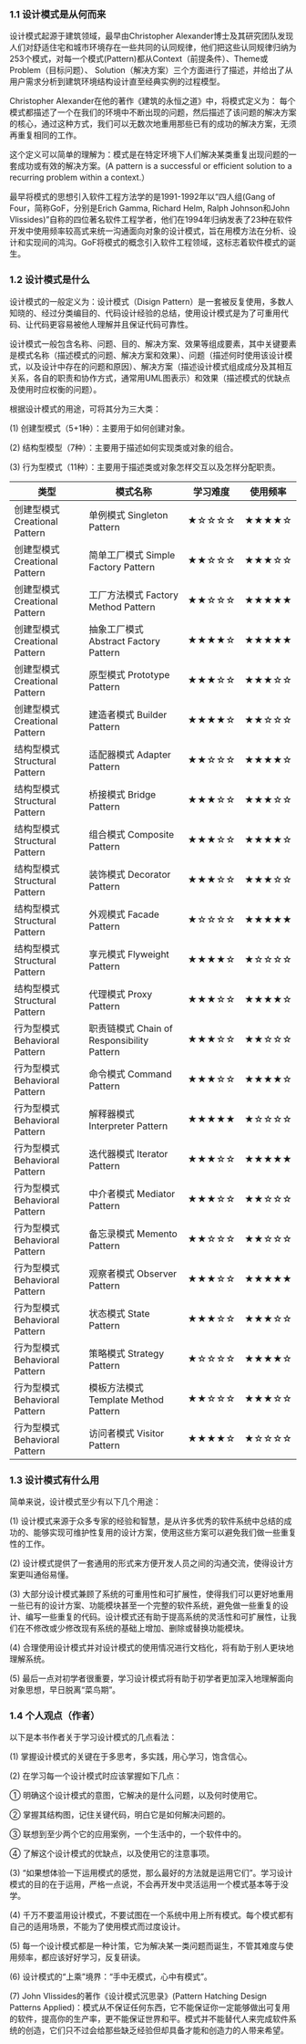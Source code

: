 ### 1.1 设计模式是从何而来

设计模式起源于建筑领域，最早由Christopher Alexander博士及其研究团队发现人们对舒适住宅和城市环境存在一些共同的认同规律，他们把这些认同规律归纳为253个模式，对每一个模式(Pattern)都从Context（前提条件）、Theme或Problem（目标问题）、 Solution（解决方案）三个方面进行了描述，并给出了从用户需求分析到建筑环境结构设计直至经典实例的过程模型。

Christopher Alexander在他的著作《建筑的永恒之道》中，将模式定义为： 每个模式都描述了一个在我们的环境中不断出现的问题，然后描述了该问题的解决方案的核心，通过这种方式，我们可以无数次地重用那些已有的成功的解决方案，无须再重复相同的工作。

这个定义可以简单的理解为：模式是在特定环境下人们解决某类重复出现问题的一套成功或有效的解决方案。(A pattern is a successful or efficient solution to a recurring  problem within a context.）

最早将模式的思想引入软件工程方法学的是1991-1992年以“四人组(Gang of Four，简称GoF，分别是Erich Gamma, Richard Helm, Ralph Johnson和John Vlissides)”自称的四位著名软件工程学者，他们在1994年归纳发表了23种在软件开发中使用频率较高式来统一沟通面向对象的设计模式，旨在用模方法在分析、设计和实现间的鸿沟。GoF将模式的概念引入软件工程领域，这标志着软件模式的诞生。

### 1.2 设计模式是什么

设计模式的一般定义为：设计模式（Disign Pattern）是一套被反复使用，多数人知晓的、经过分类编目的、代码设计经验的总结，使用设计模式是为了可重用代码、让代码更容易被他人理解并且保证代码可靠性。

设计模式一般包含名称、问题、目的、解决方案、效果等组成要素，其中关键要素是模式名称（描述模式的问题、解决方案和效果）、问题（描述何时使用该设计模式，以及设计中存在的问题和原因）、解决方案（描述设计模式组成成分及其相互关系，各自的职责和协作方式，通常用UML图表示）和效果（描述模式的优缺点及使用时应权衡的问题）。

根据设计模式的用途，可将其分为三大类：

(1) 创建型模式（5+1种）：主要用于如何创建对象。

(2) 结构型模型（7种）：主要用于描述如何实现类或对象的组合。

(3) 行为型模式（11种）：主要用于描述类或对象怎样交互以及怎样分配职责。

| 类型                          | 模式名称                                   | 学习难度 | 使用频率 |
| ----------------------------- | ------------------------------------------ | -------- | -------- |
| 创建型模式 Creational Pattern | 单例模式 Singleton Pattern                 | ★☆☆☆☆    | ★★★★☆    |
| 创建型模式 Creational Pattern | 简单工厂模式 Simple Factory Pattern        | ★★☆☆☆    | ★★★☆☆    |
| 创建型模式 Creational Pattern | 工厂方法模式 Factory Method Pattern        | ★★☆☆☆    | ★★★★★    |
| 创建型模式 Creational Pattern | 抽象工厂模式 Abstract Factory Pattern      | ★★★★☆    | ★★★★★    |
| 创建型模式 Creational Pattern | 原型模式 Prototype Pattern                 | ★★★☆☆    | ★★★☆☆    |
| 创建型模式 Creational Pattern | 建造者模式 Builder Pattern                 | ★★★★☆    | ★★☆☆☆    |
| 结构型模式 Structural Pattern | 适配器模式 Adapter Pattern                 | ★★☆☆☆    | ★★★★☆    |
| 结构型模式 Structural Pattern | 桥接模式 Bridge Pattern                    | ★★★☆☆    | ★★★☆☆    |
| 结构型模式 Structural Pattern | 组合模式 Composite Pattern                 | ★★★☆☆    | ★★★★☆    |
| 结构型模式 Structural Pattern | 装饰模式 Decorator Pattern                 | ★★★☆☆    | ★★★☆☆    |
| 结构型模式 Structural Pattern | 外观模式 Facade Pattern                    | ★☆☆☆☆    | ★★★★★    |
| 结构型模式 Structural Pattern | 享元模式 Flyweight Pattern                 | ★★★★☆    | ★☆☆☆☆    |
| 结构型模式 Structural Pattern | 代理模式 Proxy Pattern                     | ★★★☆☆    | ★★★★☆    |
| 行为型模式 Behavioral Pattern | 职责链模式 Chain of Responsibility Pattern | ★★★☆☆    | ★★☆☆☆    |
| 行为型模式 Behavioral Pattern | 命令模式 Command Pattern                   | ★★★☆☆    | ★★★★☆    |
| 行为型模式 Behavioral Pattern | 解释器模式 Interpreter Pattern             | ★★★★★    | ★☆☆☆☆    |
| 行为型模式 Behavioral Pattern | 迭代器模式 Iterator Pattern                | ★★★☆☆    | ★★★★★    |
| 行为型模式 Behavioral Pattern | 中介者模式 Mediator Pattern                | ★★★☆☆    | ★★☆☆☆    |
| 行为型模式 Behavioral Pattern | 备忘录模式 Memento Pattern                 | ★★☆☆☆    | ★★☆☆☆    |
| 行为型模式 Behavioral Pattern | 观察者模式 Observer Pattern                | ★★★☆☆    | ★★★★★    |
| 行为型模式 Behavioral Pattern | 状态模式 State Pattern                     | ★★★☆☆    | ★★★☆☆    |
| 行为型模式 Behavioral Pattern | 策略模式 Strategy Pattern                  | ★☆☆☆☆    | ★★★★☆    |
| 行为型模式 Behavioral Pattern | 模板方法模式 Template Method Pattern       | ★★☆☆☆    | ★★★☆☆    |
| 行为型模式 Behavioral Pattern | 访问者模式 Visitor Pattern                 | ★★★★☆    | ★☆☆☆☆    |

### 1.3 设计模式有什么用

简单来说，设计模式至少有以下几个用途：

(1) 设计模式来源于众多专家的经验和智慧，是从许多优秀的软件系统中总结的成功的、能够实现可维护性复用的设计方案，使用这些方案可以避免我们做一些重复性的工作。

(2) 设计模式提供了一套通用的形式来方便开发人员之间的沟通交流，使得设计方案更叫通俗易懂。

(3) 大部分设计模式兼顾了系统的可重用性和可扩展性，使得我们可以更好地重用一些已有的设计方案、功能模块甚至一个完整的软件系统，避免做一些重复的设计、编写一些重复的代码。设计模式还有助于提高系统的灵活性和可扩展性，让我们在不修改或少修改现有系统的基础上增加、删除或替换功能模块。

(4) 合理使用设计模式并对设计模式的使用情况进行文档化，将有助于别人更块地理解系统。

(5) 最后一点对初学者很重要，学习设计模式将有助于初学者更加深入地理解面向对象思想，早日脱离“菜鸟期”。

### 1.4 个人观点（作者）

以下是本书作者关于学习设计模式的几点看法：

(1) 掌握设计模式的关键在于多思考，多实践，用心学习，饱含信心。

(2) 在学习每一个设计模式时应该掌握如下几点：

 ① 明确这个设计模式的意图，它解决的是什么问题，以及何时使用它。

 ② 掌握其结构图，记住关键代码，明白它是如何解决问题的。

 ③ 联想到至少两个它的应用案例，一个生活中的，一个软件中的。

 ④ 了解这个设计模式的优缺点，以及使用它的注意事项。

(3) “如果想体验一下运用模式的感觉，那么最好的方法就是运用它们”。学习设计模式的目的在于运用，严格一点说，不会再开发中灵活运用一个模式基本等于没学。

(4) 千万不要滥用设计模式，不要试图在一个系统中用上所有模式。每个模式都有自己的适用场景，不能为了使用模式而过度设计。

(5) 每一个设计模式都是一种计策，它为解决某一类问题而诞生，不管其难度与使用频率，都应该好好学习，反复研读。

(6) 设计模式的“上乘”境界：“手中无模式，心中有模式”。

(7) John Vlissides的著作《设计模式沉思录》(Pattern Hatching Design Patterns Applied)：模式从不保证任何东西，它不能保证你一定能够做出可复用的软件，提高你的生产率，更不能保证世界和平。模式并不能替代人来完成软件系统的创造，它们只不过会给那些缺乏经验但却具备才能和创造力的人带来希望。

 